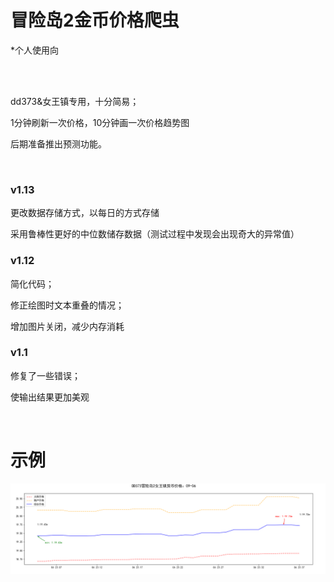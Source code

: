 # 冒险岛2金币价格爬虫

*个人使用向

<br />
<br />

dd373&女王镇专用，十分简易；

1分钟刷新一次价格，10分钟画一次价格趋势图

后期准备推出预测功能。

<br />

### v1.13

更改数据存储方式，以每日的方式存储

采用鲁棒性更好的中位数储存数据（测试过程中发现会出现奇大的异常值）

### v1.12

简化代码；

修正绘图时文本重叠的情况；

增加图片关闭，减少内存消耗

### v1.1

修复了一些错误；

使输出结果更加美观

<br />

# 示例

![image](https://github.com/Lnan95/Crawler/raw/master/figure/0906.png)
